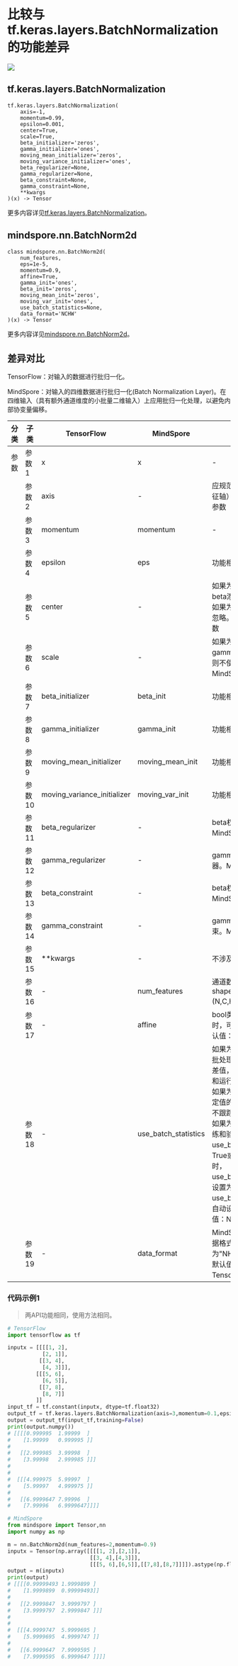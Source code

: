 # 比较与tf.keras.layers.BatchNormalization的功能差异

<a href="https://gitee.com/mindspore/docs/blob/master/docs/mindspore/source_zh_cn/note/api_mapping/tensorflow_diff/BatchNorm2d.md" target="_blank"><img src="https://mindspore-website.obs.cn-north-4.myhuaweicloud.com/website-images/master/resource/_static/logo_source.png"></a>

## tf.keras.layers.BatchNormalization

```text
tf.keras.layers.BatchNormalization(
    axis=-1,
    momentum=0.99,
    epsilon=0.001,
    center=True,
    scale=True,
    beta_initializer='zeros',
    gamma_initializer='ones',
    moving_mean_initializer='zeros',
    moving_variance_initializer='ones',
    beta_regularizer=None,
    gamma_regularizer=None,
    beta_constraint=None,
    gamma_constraint=None,
    **kwargs
)(x) -> Tensor
```

更多内容详见[tf.keras.layers.BatchNormalization](https://tensorflow.google.cn/versions/r2.6/api_docs/python/tf/keras/layers/BatchNormalization)。

## mindspore.nn.BatchNorm2d

```text
class mindspore.nn.BatchNorm2d(
    num_features,
    eps=1e-5,
    momentum=0.9,
    affine=True,
    gamma_init='ones',
    beta_init='zeros',
    moving_mean_init='zeros',
    moving_var_init='ones',
    use_batch_statistics=None,
    data_format='NCHW'
)(x) -> Tensor
```

更多内容详见[mindspore.nn.BatchNorm2d](https://www.mindspore.cn/docs/zh-CN/master/api_python/nn/mindspore.nn.BatchNorm2d.html)。

## 差异对比

TensorFlow：对输入的数据进行批归一化。

MindSpore：对输入的四维数据进行批归一化(Batch Normalization Layer)。在四维输入（具有额外通道维度的小批量二维输入）上应用批归一化处理，以避免内部协变量偏移。

| 分类 | 子类 |TensorFlow | MindSpore | 差异 |
| --- | --- | --- | --- |---|
|参数 | 参数1 | x | x | - |
| | 参数2 | axis | - | 应规范化的轴（通常是特征轴），MindSpore无此参数 |
| | 参数3 | momentum | momentum | - |
| | 参数4 | epsilon | eps | 功能相同，参数名不同 |
| | 参数5 | center | - | 如果为True，则将偏移量beta添加到归一化张量。如果为False，则beta被忽略。MindSpore无此参数 |
| | 参数6 | scale | - | 如果为True，则乘以gamma。如果为False，则不使用gamma。MindSpore无此参数 |
| | 参数7 | beta_initializer | beta_init | 功能相同，参数名不同 |
| | 参数8 | gamma_initializer | gamma_init | 功能相同，参数名不同 |
| | 参数9 | moving_mean_initializer | moving_mean_init | 功能相同，参数名不同 |
| | 参数10 | moving_variance_initializer | moving_var_init | 功能相同，参数名不同 |
| | 参数11 | beta_regularizer | - | beta权重的可选正则器。MindSpore无此参数 |
| | 参数12 | gamma_regularizer | - | gamma权重的可选正则器。MindSpore无此参数 |
| | 参数13 | beta_constraint | - | beta权重的可选约束。MindSpore无此参数 |
| | 参数14 | gamma_constraint | - | gamma权重的可选约束。MindSpore无此参数 |
| | 参数15 | **kwargs | - | 不涉及 |
| | 参数16 | - | num_features | 通道数量，输入Tensor shape (N,C,H,W)(N,C,H,W) 中的C |
| | 参数17 | - | affine | bool类型。设置为True时，可学习 γ 和 β 值。默认值：True |
| | 参数18 | - | use_batch_statistics | 如果为True，则使用当前批处理数据的平均值和方差值，并跟踪运行平均值和运行方差。<br /> 如果为False，则使用指定值的平均值和方差值，不跟踪统计值。<br /> 如果为None，则根据训练和验证模式自动设置 use_batch_statistics 为True或False。在训练时，use_batch_statistics会 设置为True。在验证时，use_batch_statistics 会自动设置为False。默认值：None |
| | 参数19 | - | data_format | MindSpore可指定输入数据格式可为"NHWC"或"NCHW"，默认值："NCHW"。TensorFlow无此参数 |

### 代码示例1

> 两API功能相同，使用方法相同。

```python
# TensorFlow
import tensorflow as tf

inputx = [[[[1, 2],
           [2, 1]],
          [[3, 4],
           [4, 3]]],
         [[[5, 6],
           [6, 5]],
          [[7, 8],
           [8, 7]]
         ]]
input_tf = tf.constant(inputx, dtype=tf.float32)
output_tf = tf.keras.layers.BatchNormalization(axis=3,momentum=0.1,epsilon=1e-5)
output = output_tf(input_tf,training=False)
print(output.numpy())
# [[[[0.999995  1.99999  ]
#    [1.99999   0.999995 ]]
#
#   [[2.999985  3.99998  ]
#    [3.99998   2.999985 ]]]
#
#
#  [[[4.999975  5.99997  ]
#    [5.99997   4.999975 ]]
#
#   [[6.9999647 7.99996  ]
#    [7.99996   6.9999647]]]]

# MindSpore
from mindspore import Tensor,nn
import numpy as np

m = nn.BatchNorm2d(num_features=2,momentum=0.9)
inputx = Tensor(np.array([[[[1, 2],[2,1]],
                          [[3, 4],[4,3]]],
                          [[[5, 6],[6,5]],[[7,8],[8,7]]]]).astype(np.float32))
output = m(inputx)
print(output)
# [[[[0.99999493 1.9999899 ]
#    [1.9999899  0.99999493]]
#
#   [[2.9999847  3.9999797 ]
#    [3.9999797  2.9999847 ]]]
#
#
#  [[[4.9999747  5.9999695 ]
#    [5.9999695  4.9999747 ]]
#
#   [[6.9999647  7.9999595 ]
#    [7.9999595  6.9999647 ]]]]
```
